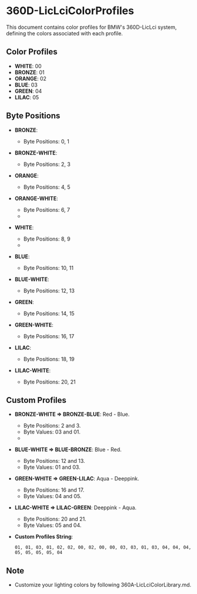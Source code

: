 # 360D-LicLciColorProfiles

This document contains color profiles for BMW's 360D-LicLci system, defining the colors associated with each profile.

## Color Profiles
- **WHITE**: 00
- **BRONZE**: 01
- **ORANGE**: 02
- **BLUE**: 03
- **GREEN**: 04
- **LILAC**: 05

## Byte Positions
- **BRONZE**:
  - Byte Positions: 0, 1

- **BRONZE-WHITE**:
  - Byte Positions: 2, 3

- **ORANGE**:
  - Byte Positions: 4, 5

- **ORANGE-WHITE**:
  - Byte Positions: 6, 7
  - 
- **WHITE**:
  - Byte Positions: 8, 9
  - 
- **BLUE**:
  - Byte Positions: 10, 11

- **BLUE-WHITE**:
  - Byte Positions: 12, 13

- **GREEN**:
  - Byte Positions: 14, 15

- **GREEN-WHITE**:
  - Byte Positions: 16, 17

- **LILAC**:
  - Byte Positions: 18, 19

- **LILAC-WHITE**:
  - Byte Positions: 20, 21

## Custom Profiles
- **BRONZE-WHITE => BRONZE-BLUE**: Red - Blue.
  - Byte Positions: 2 and 3.
  - Byte Values: 03 and 01.
  - 
- **BLUE-WHITE => BLUE-BRONZE**: Blue - Red.
  - Byte Positions: 12 and 13.
  - Byte Values: 01 and 03.

- **GREEN-WHITE => GREEN-LILAC**: Aqua - Deeppink.
  - Byte Positions: 16 and 17.
  - Byte Values: 04 and 05.

- **LILAC-WHITE => LILAC-GREEN**: Deeppink - Aqua.
  - Byte Positions: 20 and 21.
  - Byte Values: 05 and 04.
    
- **Custom Profiles String**:
  ```
  01, 01, 03, 01, 02, 02, 00, 02, 00, 00, 03, 03, 01, 03, 04, 04, 04, 05, 05, 05, 05, 04
  ```
    
## Note
  - Customize your lighting colors by following 360A-LicLciColorLibrary.md.

